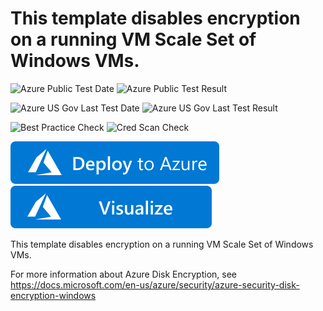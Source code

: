 # This template disables encryption on a running VM Scale Set of Windows VMs.

![Azure Public Test Date](https://azurequickstartsservice.blob.core.windows.net/badges/201-decrypt-vmss-windows/PublicLastTestDate.svg)
![Azure Public Test Result](https://azurequickstartsservice.blob.core.windows.net/badges/201-decrypt-vmss-windows/PublicDeployment.svg)

![Azure US Gov Last Test Date](https://azurequickstartsservice.blob.core.windows.net/badges/201-decrypt-vmss-windows/FairfaxLastTestDate.svg)
![Azure US Gov Last Test Result](https://azurequickstartsservice.blob.core.windows.net/badges/201-decrypt-vmss-windows/FairfaxDeployment.svg)

![Best Practice Check](https://azurequickstartsservice.blob.core.windows.net/badges/201-decrypt-vmss-windows/BestPracticeResult.svg)
![Cred Scan Check](https://azurequickstartsservice.blob.core.windows.net/badges/201-decrypt-vmss-windows/CredScanResult.svg)

[![Deploy To Azure](https://raw.githubusercontent.com/Azure/azure-quickstart-templates/master/1-CONTRIBUTION-GUIDE/images/deploytoazure.svg?sanitize=true)](https://portal.azure.com/#create/Microsoft.Template/uri/https%3A%2F%2Fraw.githubusercontent.com%2FAzure%2Fazure-quickstart-templates%2Fmaster%2F201-decrypt-vmss-windows%2Fazuredeploy.json)
[![Visualize](https://raw.githubusercontent.com/Azure/azure-quickstart-templates/master/1-CONTRIBUTION-GUIDE/images/visualizebutton.svg?sanitize=true)](http://armviz.io/#/?load=https%3A%2F%2Fraw.githubusercontent.com%2FAzure%2Fazure-quickstart-templates%2Fmaster%2F201-decrypt-vmss-windows%2Fazuredeploy.json)

This template disables encryption on a running VM Scale Set of Windows VMs.

For more information about Azure Disk Encryption, see
https://docs.microsoft.com/en-us/azure/security/azure-security-disk-encryption-windows
